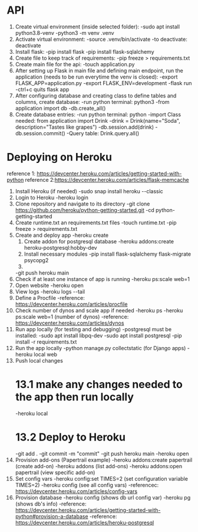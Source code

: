 # API
1. Create virtual environment (inside selected folder):
    -sudo apt install python3.8-venv
    -python3 -m venv .venv
2. Activate virtual environment:
    -source .venv/bin/activate
    -to deactivate: deactivate
3. Install flask:
    -pip install flask
    -pip install flask-sqlalchemy
4. Create file to keep track of requirements:
    -pip freeze > requirements.txt
5. Create main file for the api:
    -touch application.py
6. After setting up Flask in main file and defining main endpoint, run the application (needs to be run everytime the venv is closed):
    -export FLASK_APP=application.py
    -export FLASK_ENV=development
    -flask run
    -ctrl+c quits flask app
7. After configuring database and creating class to define tables and columns, create database:
    -run python terminal: python3
    -from application import db
    -db.create_all()
8. Create database entries:
    -run python terminal: python
    -import Class needed: from application import Drink
    -drink = Drink(name="Soda", description="Tastes like grapes")
    -db.session.add(drink)
    -db.session.commit()
    -Query table: Drink.query.all()


# Deploying on Heroku
reference 1: https://devcenter.heroku.com/articles/getting-started-with-python
reference 2:https://devcenter.heroku.com/articles/flask-memcache
1. Install Heroku (if needed)
    -sudo snap install heroku --classic
2. Login to Heroku
    -heroku login
3. Clone repository and navigate to its directory
    -git clone https://github.com/heroku/python-getting-started.git
    -cd python-getting-started
4. Create runtime.txt an requirements.txt files
    -touch runtime.txt
    -pip freeze > requirements.txt
5. Create and deploy app
    -heroku create
    1. Create addon for postgresql database
        -heroku addons:create heroku-postgresql:hobby-dev
    2. Install necessary modules
        -pip install flask-sqlalchemy flask-migrate psycopg2
    3. 
    -git push heroku main
6. Check if at least one instance of app is running
    -heroku ps:scale web=1
7. Open website
    -heroku open
8. View logs
    -heroku logs --tail
9. Define a Procfile
    -reference: https://devcenter.heroku.com/articles/procfile
10. Check number of dynos and scale app if needed
    -heroku ps
    -heroku ps:scale web=1 (number of dynos)
    -reference: https://devcenter.heroku.com/articles/dynos
11. Run app locally (for testing and debugging)
    -postgresql must be installed:
        -sudo apt install libpq-dev
        -sudo apt install postgresql
    -pip install -r requirements.txt
12. Run the app locally
    -python manage.py collectstatic (for Django apps)
    -heroku local web
13. Push local changes
    # 13.1 make any changes needed to the app then run locally
    -heroku local
    # 13.2 Deploy to Heroku
    -git add .
    -git commit -m "commit"
    -git push heroku main
    -heroku open
14. Provision add-ons (Papertrail example)
    -heroku addons:create papertrail (create add-on)
    -heroku addons (list add-ons)
    -heroku addons:open papertrail (view specific add-on)
15. Set config vars
    -heroku config:set TIMES=2 (set configuration variable TIMES=2)
    -heroku config (see all config vars)
    -referencec: https://devcenter.heroku.com/articles/config-vars
16. Provision database
    -heroku config (shows db url config var)
    -heroku pg (shows db's info)
    -reference: https://devcenter.heroku.com/articles/getting-started-with-python#provision-a-database
    -reference: https://devcenter.heroku.com/articles/heroku-postgresql
    
